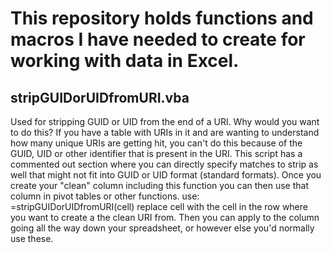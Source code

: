 # This repository holds functions and macros I have needed to create for working with data in Excel.

## stripGUIDorUIDfromURI.vba
Used for stripping GUID or UID from the end of a URI. Why would you want to do this? If you have a table with URIs in it and are wanting to understand how many unique URIs are getting hit, you can't do this because of the GUID, UID or other identifier that is present in the URI. This script has a commented out section where you can directly specify matches to strip as well that might not fit into GUID or UID format (standard formats). Once you create your "clean" column including this function you can then use that column in pivot tables or other functions. 
use: =stripGUIDorUIDfromURI(cell) replace cell with the cell in the row where you want to create a the clean URI from. Then you can apply to the column going all the way down your spreadsheet, or however else you'd normally use these.
